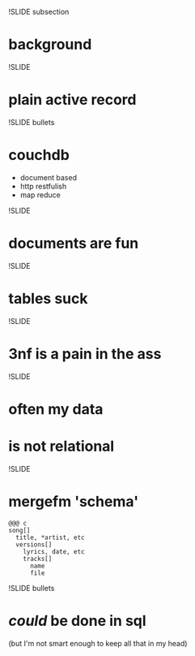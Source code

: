 !SLIDE subsection
# background

!SLIDE
# plain active record

!SLIDE bullets
# couchdb
* document based
* http restfulish
* map reduce

!SLIDE
# documents are fun

!SLIDE
# tables suck

!SLIDE
# 3nf is a pain in the ass

!SLIDE
# often my data
# is not relational

!SLIDE
# mergefm 'schema'
    @@@ c
    song[]
      title, *artist, etc
      versions[]
        lyrics, date, etc
        tracks[]
          name
          file

!SLIDE bullets
# _could_ be done in sql
(but I'm not smart enough to keep all that in my head)

